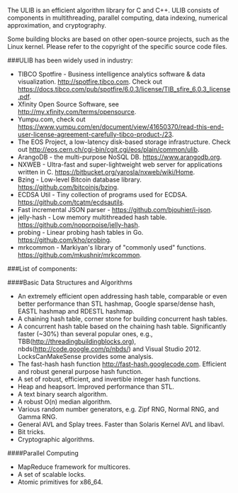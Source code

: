 The ULIB is an efficient algorithm library for C and C++.
ULIB consists of components in multithreading, parallel computing, data indexing, numerical approximation, and cryptography.

Some building blocks are based on other open-source projects, such as the Linux kernel. Please refer to the copyright of the specific source code files.

###ULIB has been widely used in industry:
* TIBCO Spotfire - Business intelligence analytics software & data visualization. http://spotfire.tibco.com. Check out https://docs.tibco.com/pub/spotfire/6.0.3/license/TIB_sfire_6.0.3_license.pdf.
* Xfinity Open Source Software, see http://my.xfinity.com/terms/opensource.
* Yumpu.com, check out https://www.yumpu.com/en/document/view/41650370/read-this-end-user-license-agreement-carefully-tibco-product-/23.
* The EOS Project, a low-latency disk-based storage infrastructure. Check out http://eos.cern.ch/cgi-bin/cgit.cgi/eos/plain/common/ulib.
* ArangoDB - the multi-purpose NoSQL DB. https://www.arangodb.org.
* NXWEB - Ultra-fast and super-lightweight web server for applications written in C. https://bitbucket.org/yarosla/nxweb/wiki/Home.
* Bzing - Low-level Bitcoin database library. https://github.com/bitcoinjs/bzing.
* ECDSA Util - Tiny collection of programs used for ECDSA. https://github.com/tcatm/ecdsautils.
* Fast incremental JSON parser - https://github.com/bjouhier/i-json.
* jelly-hash - Low memory multithreaded hash table. https://github.com/noporpoise/jelly-hash.
* probing - Linear probing hash tables in Go. https://github.com/kho/probing.
* mrkcommon - Markiyan's library of "commonly used" functions. https://github.com/mkushnir/mrkcommon. 

###List of components:

####Basic Data Structures and Algorithms
* An extremely efficient open addressing hash table, comparable or even better performance than STL hashmap, Google sparse/dense hash, EASTL hashmap and RDESTL hashmap.
* A chaining hash table, corner stone for building concurrent hash tables.
* A concurrent hash table based on the chaining hash table. Significantly faster (~30%) than several popular ones, e.g., TBB(http://threadingbuildingblocks.org), nbds(http://code.google.com/p/nbds/) and Visual Studio 2012. LocksCanMakeSense provides some analysis.
* The fast-hash hash function http://fast-hash.googlecode.com. Efficient and robust general purpose hash function.
* A set of robust, efficient, and invertible integer hash functions.
* Heap and heapsort. Improved performance than STL.
* A text binary search algorithm.
* A robust O(n) median algorithm.
* Various random number generators, e.g. Zipf RNG, Normal RNG, and Gamma RNG.
* General AVL and Splay trees. Faster than Solaris Kernel AVL and libavl.
* Bit tricks.
* Cryptographic algorithms. 

####Parallel Computing
* MapReduce framework for multicores.
* A set of scalable locks.
* Atomic primitives for x86_64. 
